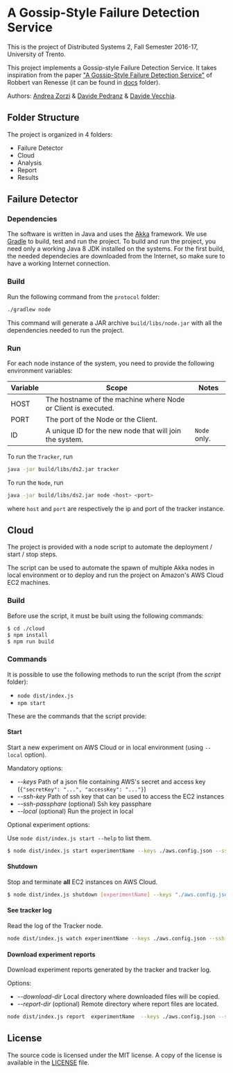 # A Gossip-Style Failure Detection Service 
This is the project of Distributed Systems 2, Fall Semester 2016-17, University of Trento.

This project implements a Gossip-style Failure Detection Service. It takes inspiration from the paper ["A Gossip-Style Failure Detection Service"](gossip-style-failure-detection-service.pdf) of Robbert van Renesse (it can be found in [docs](docs/) folder).

Authors: [Andrea Zorzi](https://github.com/Andr35) & [Davide Pedranz](https://github.com/davidepedranz) & [Davide Vecchia](https://github.com/davide-vecchia).

## Folder Structure

The project is organized in 4 folders:

- Failure Detector
- Cloud
- Analysis
- Report
- Results

## Failure Detector

### Dependencies

The software is written in Java and uses the [Akka](http://akka.io/) framework.
We use [Gradle](https://gradle.org/) to build, test and run the project.
To build and run the project, you need only a working Java 8 JDK installed on the systems.
For the first build, the needed dependecies are downloaded from the Internet, so make 
sure to have a working Internet connection.

### Build

Run the following command from the `protocol` folder:

```bash
./gradlew node
```
This command will generate a JAR archive `build/libs/node.jar` with all the dependencies needed to run the project.

### Run

For each node instance of the system, you need to provide the following environment variables:

| Variable | Scope                                    | Notes        |
| -------- | ---------------------------------------- | ------------ |
| HOST     | The hostname of the machine where Node or Client is executed. |              |
| PORT     | The port of the Node or the Client.      |              |
| ID       | A unique ID for the new node that will join the system. | `Node` only. |

To run the `Tracker`, run

```bash
java -jar build/libs/ds2.jar tracker
```

To run the `Node`, run

```bash
java -jar build/libs/ds2.jar node <host> <port>
```

where `host` and `port` are respectively the ip and port of the tracker instance.

## Cloud

The project is provided with a node script to automate the deployment / start / stop steps.

The script can be used to automate the spawn of multiple Akka nodes in local environment or to deploy
and run the project on Amazon's AWS Cloud EC2 machines.

### Build

Before use the script, it must be built using the following commands:

```bash
$ cd ./cloud
$ npm install
$ npm run build
```

### Commands

It is possible to use the following methods to run the script (from the *script* folder):

- `node dist/index.js`
- `npm start`

These are the commands that the script provide:

#### Start

Start a new experiment on AWS Cloud or in local environment (using `--local` option).

Mandatory options:
- *--keys* Path of a json file containing AWS's secret and access key (`{"secretKey": "...", "accessKey": "..."}`)
- *--ssh-key* Path of ssh key that can be used to access the EC2 instances
- *--ssh-passphare* (optional) Ssh key passphare
- *--local* (optional) Run the project in local

Optional experiment options:

Use `node dist/index.js start --help` to list them.

```bash
$ node dist/index.js start experimentName --keys ./aws.config.json --ssh-key ./awsSsh --ssh-passphrase password
```

#### Shutdown

Stop and terminate **all** EC2 instances on AWS Cloud.

```bash
$ node dist/index.js shutdown [experimentName] --keys "./aws.config.json"
```

#### See tracker log

Read the log of the Tracker node.

```bash
node dist/index.js watch experimentName --keys ./aws.config.json --ssh-key ./awsSsh --ssh-passphrase password
```

#### Download experiment reports

Download experiment reports generated by the tracker and tracker log.

Options:
- *--download-dir* Local directory where downloaded files will be copied.
- *--report-dir* (optional) Remote directory where report files are located.

```bash
node dist/index.js report  experimentName  --keys ./aws.config.json --ssh-key ./awsSsh --ssh-passphrase password --download-dir /home/notebook/reports
```

## License

The source code is licensed under the MIT license.
A copy of the license is available in the [LICENSE](LICENSE) file.
